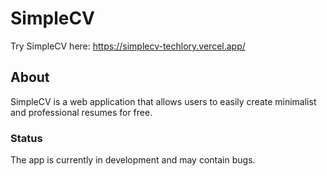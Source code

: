 # SimpleCV
Try SimpleCV here: https://simplecv-techlory.vercel.app/

## About
SimpleCV is a web application that allows users to easily create minimalist and professional resumes for free.

### Status
The app is currently in development and may contain bugs.
